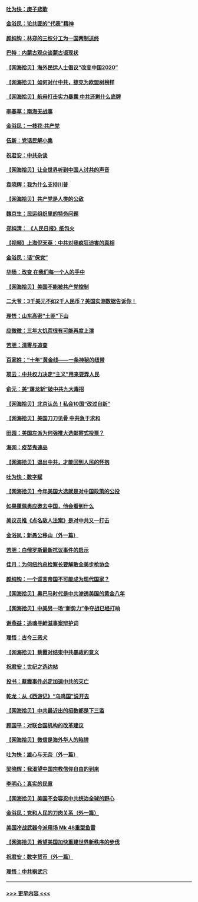 #### [吐为快：庚子悲歌](../pages/nsc993/n12378821.md?t=09040902) 
#### [金浴凤：论共匪的“代表”精神](../pages/nsc993/n12377546.md?t=09040902) 
#### [颜纯钩：林郑的三权分工为一国两制送终](../pages/nsc993/n12377306.md?t=09040902) 
#### [巴特：内蒙古观众谈蒙古语现状](../pages/nsc993/n12376923.md?t=09040902) 
#### [【网海拾贝】海外民运人士倡议“改变中国2020”](../pages/nsc993/n12376682.md?t=09040902) 
#### [【网海拾贝】如何对付中共，捷克为欧盟树榜样](../pages/nsc993/n12374209.md?t=09040902) 
#### [【网海拾贝】航母打击实力暴露 中共还剩什么底牌](../pages/nsc993/n12371825.md?t=09040902) 
#### [李春草：南海无战事](../pages/nsc993/n12371159.md?t=09040902) 
#### [金浴凤：一枝花·共产党](../pages/nsc993/n12368757.md?t=09040902) 
#### [伍新：党话民解小集](../pages/nsc993/n12366907.md?t=09040902) 
#### [祝君安：中共杂谈](../pages/nsc993/n12366076.md?t=09040902) 
#### [【网海拾贝】让全世界听到中国人讨共的声音](../pages/nsc993/n12365569.md?t=09040902) 
#### [袁晓辉：我为什么支持川普](../pages/nsc993/n12362670.md?t=09040902) 
#### [【网海拾贝】共产党是人类的公敌](../pages/nsc993/n12363182.md?t=09040902) 
#### [魏京生：民运组织里的特务问题](../pages/nsc993/n12363010.md?t=09040902) 
#### [郑纯清： 《人民日报》纸包火](../pages/nsc993/n12362706.md?t=09040902) 
#### [【视频】上海倪天英：中共对我疯狂迫害的真相](../pages/nsc993/n12356341.md?t=09040902) 
#### [金浴凤：话“保党”](../pages/nsc993/n12361867.md?t=09040902) 
#### [华旸：改变 在我们每一个人的手中](../pages/nsc993/n12361774.md?t=09040902) 
#### [【网海拾贝】美国不能被共产党控制](../pages/nsc993/n12360271.md?t=09040902) 
#### [二大爷：3千美元不如2千人民币？美国实测数据告诉你！](../pages/nsc993/n12358563.md?t=09040902) 
#### [理悟：山东高密“土匪”下山](../pages/nsc993/n12358535.md?t=09040902) 
#### [应微微：三年大饥荒很有可能再度上演](../pages/nsc993/n12358523.md?t=09040902) 
#### [苦胆：清零与追查](../pages/nsc993/n12358501.md?t=09040902) 
#### [百家姓：“十年”黄金线——一条神秘的纽带](../pages/nsc993/n12358319.md?t=09040902) 
#### [项云：中共权力决定“主义”用来耍弄人民](../pages/nsc993/n12358172.md?t=09040902) 
#### [俞元：美“屠龙斩”破中共九大毒招](../pages/nsc993/n12357822.md?t=09040902) 
#### [【网海拾贝】北京认怂！私会10国“改过自新”](../pages/nsc993/n12357784.md?t=09040902) 
#### [【网海拾贝】美国刀刀见骨 中共急于求和](../pages/nsc993/n12355511.md?t=09040902) 
#### [田园：美国左派为何强推大选邮寄式投票？](../pages/nsc993/n12352963.md?t=09040902) 
#### [海网：疫苗鬼速品](../pages/nsc993/n12354438.md?t=09040902) 
#### [【网海拾贝】退出中共，才能回到人民的怀抱](../pages/nsc993/n12352634.md?t=09040902) 
#### [吐为快：数字赋](../pages/nsc993/n12352317.md?t=09040902) 
#### [【网海拾贝】今年美国大选就是对中国政策的公投](../pages/nsc993/n12350973.md?t=09040902) 
#### [如果蓬佩奥应邀去中国，他会看到什么](../pages/nsc993/n12350945.md?t=09040902) 
#### [美议员推《点名敌人法案》是对中共又一打击](../pages/nsc993/n12350765.md?t=09040902) 
#### [金浴凤：新愚公移山（外一篇）](../pages/nsc993/n12350253.md?t=09040902) 
#### [苦胆：白俄罗斯最新抗议事件的启示](../pages/nsc993/n12349989.md?t=09040902) 
#### [佳月：为何纽约总检察长要解散全美步枪协会](../pages/nsc993/n12349939.md?t=09040902) 
#### [颜纯钩：一个谎言帝国不可能成为现代国家？](../pages/nsc993/n12349898.md?t=09040902) 
#### [【网海拾贝】奥巴马时代是中共渗透美国的黄金八年](../pages/nsc993/n12349284.md?t=09040902) 
#### [【网海拾贝】中美另一场“新势力”争夺战已经打响](../pages/nsc993/n12346998.md?t=09040902) 
#### [谢燕益：追魂寻衅滋事案辩护词](../pages/nsc993/n12346892.md?t=09040902) 
#### [理悟：古今三恶犬](../pages/nsc993/n12345190.md?t=09040902) 
#### [【网海拾贝】蔡霞对结束中共暴政的意义](../pages/nsc993/n12344263.md?t=09040902) 
#### [祝君安：世纪之选边站](../pages/nsc993/n12342382.md?t=09040902) 
#### [投书：蔡霞事件必定加速中共的灭亡](../pages/nsc993/n12341881.md?t=09040902) 
#### [乾龙：从《西游记》“乌鸡国”说开去](../pages/nsc993/n12341690.md?t=09040902) 
#### [【网海拾贝】中共最近出的招数都是下三滥](../pages/nsc993/n12341593.md?t=09040902) 
#### [顾国平：对联合国机构的改革建议](../pages/nsc993/n12339928.md?t=09040902) 
#### [【网海拾贝】微信是海外华人的陷阱](../pages/nsc993/n12338868.md?t=09040902) 
#### [吐为快：雄心与无奈（外一篇）](../pages/nsc993/n12338132.md?t=09040902) 
#### [梁晓辉：我渴望中国宗教信仰自由的到来](../pages/nsc993/n12336657.md?t=09040902) 
#### [李明心：真实的民意](../pages/nsc993/n12336089.md?t=09040902) 
#### [【网海拾贝】美国不会容忍中共统治全球的野心](../pages/nsc993/n12336063.md?t=09040902) 
#### [金浴凤：党和人民的刀肉关系（外一篇）](../pages/nsc993/n12335834.md?t=09040902) 
#### [美国冷战武器今派用场 Mk 48重型鱼雷](../pages/nsc993/n12335354.md?t=09040902) 
#### [【网海拾贝】希望美国加快重建世界新秩序的步伐](../pages/nsc993/n12334224.md?t=09040902) 
#### [祝君安：数字货币（外一篇）](../pages/nsc993/n12334186.md?t=09040902) 
#### [理悟：中共祸武穴](../pages/nsc993/n12333962.md?t=09040902) 

----
#### [ >>> 更早内容 <<< ](../indexes/nsc993-earlier.md)
